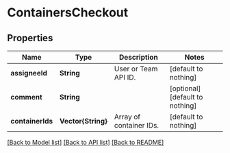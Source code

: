 # ContainersCheckout


## Properties
Name | Type | Description | Notes
------------ | ------------- | ------------- | -------------
**assigneeId** | **String** | User or Team API ID. | [default to nothing]
**comment** | **String** |  | [optional] [default to nothing]
**containerIds** | **Vector{String}** | Array of container IDs. | [default to nothing]


[[Back to Model list]](../README.md#models) [[Back to API list]](../README.md#api-endpoints) [[Back to README]](../README.md)



